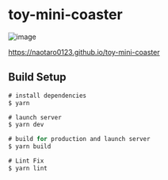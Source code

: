 # toy-mini-coaster

![image](https://github.com/user-attachments/assets/66eb4fda-7b75-4406-aa48-9c35267a1ea9)

https://naotaro0123.github.io/toy-mini-coaster

## Build Setup

```ts
# install dependencies
$ yarn

# launch server
$ yarn dev

# build for production and launch server
$ yarn build

# Lint Fix
$ yarn lint
```
